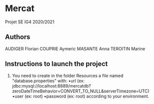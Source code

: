 # Mercat

Projet SE IG4 2020/2021

## Authors
AUDIGER Florian COUPRIE Aymeric MASANTE Anna TEROITIN Marine

## Instructions to launch the project

1. You need to create in the folder Resources a file named "database.properties" with:
  •url  (ex: jdbc:mysql://localhost:8889/mercatdb?zeroDateTimeBehavior=CONVERT_TO_NULL&serverTimezone=UTC)
  •user  (ex: root)
  •password (ex: root)
  according to your environment.

